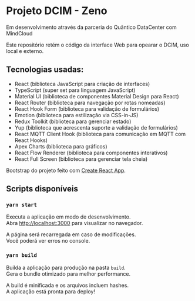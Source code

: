 # Projeto DCIM - Zeno

Em desenvolvimento através da parceria do Quântico DataCenter com MindCloud

Este repositório retém o código da interface Web para opearar o DCIM, uso local e externo.

## Tecnologias usadas:

- React (biblioteca JavaScript para criação de interfaces)
- TypeScript (super set para linguagem JavaScript)
- Material UI (biblioteca de componentes Material Design para React)
- React Router (biblioteca para navegação por rotas nomeadas)
- React Hook Form (biblioteca para validação de formulários)
- Emotion (biblioteca para estilização via CSS-in-JS)
- Redux Toolkit (biblioteca para gerenciar estado)
- Yup (biblioteca que acrescenta suporte a validação de formulários)
- React MQTT Client Hook (biblioteca para comunicação em MQTT com React Hooks)
- Apex Charts (biblioteca para gráficos)
- React Flow Renderer (biblioteca para componentes interativos)
- React Full Screen (biblioteca para gerenciar tela cheia)

Bootstrap do projeto feito com [Create React App](https://github.com/facebook/create-react-app).

## Scripts disponíveis

### `yarn start`

Executa a aplicação em modo de desenvolvimento.\
Abra [http://localhost:3000](http://localhost:3000) para visualizar no navegador.

A página será recarregada em caso de modificações.\
Você poderá ver erros no console.

### `yarn build`

Builda a aplicação para produção na pasta `build`.\
Gera o bundle otimizado para melhor performance.

A build é minificada e os arquivos incluem hashes.\
A aplicação está pronta para deploy!
